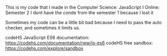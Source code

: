 This is my code that I made in the Computer Science: JavaScript I Online: Semester 2
I dont have the conde from the semester 1 because I lost it

Sometimes my code can be a little bit bad because I need to pass the auto checker, and sometimes it limits us.

codeHS JavaScript ES6 documentation: https://codehs.com/documentation/new/js-es6
codeHS free sandbox: https://codehs.com/explore/sandbox
